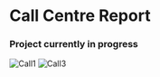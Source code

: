 # Call Centre Report
### Project currently in progress

![Call1](https://user-images.githubusercontent.com/99413257/164460370-a8adfb0b-05b7-4d8c-92a0-720916a62b11.jpg)
![Call3](https://user-images.githubusercontent.com/99413257/164460450-a1f4f046-149c-422f-b7b9-f6b64fff0dbd.jpg)



